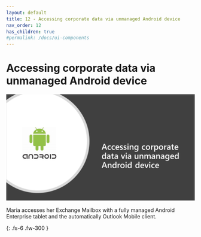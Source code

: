 ```yaml
---
layout: default
title: 12 - Accessing corporate data via unmanaged Android device
nav_order: 12
has_children: true
#permalink: /docs/ui-components
---
```


# Accessing corporate data via unmanaged Android device

![](/assets/images/scenario12/Scenario12_01.PNG "Scenario 12")

Maria accesses her Exchange Mailbox with a fully managed Android Enterprise tablet and the automatically Outlook Mobile client.


{: .fs-6 .fw-300 }
